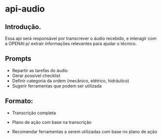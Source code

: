 # api-audio

## Introdução. 
Essa api será responsável por transcrever o áudio recebido, e interagir com a OPENAI p/ extrair informações relevantes para ajudar o técnico.

## Prompts
- Repartir as tarefas do áudio
- Gerar possível checklist
- Definir categoria da ordem (mecânico, elétrico, hidráulico)
- Sugerir ferramentas que podem ser utilizada
 

## Formato: 

- Transcrição completa

- Plano de ação com base na transcrição 

- Recomendar ferramentas a serem utilizadas com base no plano de ação 




